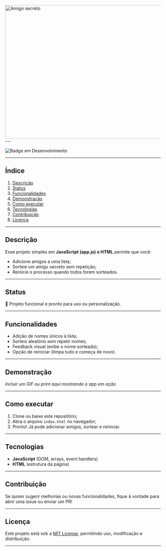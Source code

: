 <img width="1752" height="431" alt="Amigo secreto" src="https://github.com/user-attachments/assets/af39c1a2-3aaa-434e-908b-ea767869c670" />
---



![Badge em Desenvolvimento](http://img.shields.io/static/v1?label=STATUS&message=EM%20DESENVOLVIMENTO&color=GREEN&style=for-the-badge)



---

##  Índice
1. [Descrição](#descrição)  
2. [Status](#status)  
3. [Funcionalidades](#funcionalidades)  
4. [Demonstração](#demonstração)  
5. [Como executar](#como-executar)  
6. [Tecnologias](#tecnologias)  
7. [Contribuição](#contribuição)  
8. [Licença](#licença)  

---

##  Descrição  
Esse projeto simples em **JavaScript (app.js) e HTML** permite que você:
- Adicione amigos a uma lista;
- Sorteie um amigo secreto sem repetição;
- Reinicie o processo quando todos forem sorteados.

----

##  Status  
:rocket: Projeto funcional e pronto para uso ou personalização.

----

##  Funcionalidades  
- Adição de nomes únicos à lista;  
- Sorteio aleatório sem repetir nomes;  
- Feedback visual (exibe o nome sorteado);  
- Opção de reiniciar (limpa tudo e começa de novo).  

---

##  Demonstração  
*Incluir um GIF ou print aqui mostrando o app em ação*

---

##  Como executar  
1. Clone ou baixe este repositório;  
2. Abra o arquivo `index.html` no navegador;  
3. Pronto! Já pode adicionar amigos, sortear e reiniciar.

---

##  Tecnologias  
- **JavaScript** (DOM, arrays, event handlers)  
- **HTML** (estrutura da página)  

---

##  Contribuição  
Se quiser sugerir melhorias ou novas funcionalidades, fique à vontade para abrir uma issue ou enviar um PR!  

---

##  Licença  
Este projeto está sob a [MIT License](link-da-licença), permitindo uso, modificação e distribuição.

---


